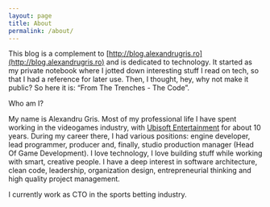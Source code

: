 ```yaml
---
layout: page
title: About
permalink: /about/
---
```

This blog is a complement to [http://blog.alexandrugris.ro](http://blog.alexandrugris.ro) and is dedicated to technology. It started as my private notebook where I jotted down interesting stuff I read on tech, so that I had a reference for later use. Then, I thought, hey, why not make it public? So here it is: “From The Trenches - The Code”.

Who am I?

My name is Alexandru Gris. Most of my professional life I have spent working in the videogames industry, with [Ubisoft Entertainment](https://www.ubisoft.com/en-GB/) for about 10 years. 
During my career there, I had various positions: engine developer, lead programmer, producer and, finally, studio production manager (Head Of Game Development). I love technology, I love building stuff while working with smart, creative people. 
I have a deep interest in software architecture, clean code, leadership, organization design, entrepreneurial thinking and high quality project management.

I currently work as CTO in the sports betting industry.